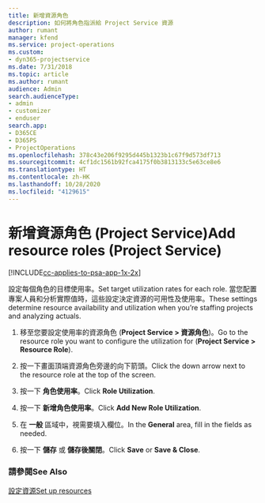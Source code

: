 ```yaml
---
title: 新增資源角色
description: 如何將角色指派給 Project Service 資源
author: rumant
manager: kfend
ms.service: project-operations
ms.custom:
- dyn365-projectservice
ms.date: 7/31/2018
ms.topic: article
ms.author: rumant
audience: Admin
search.audienceType:
- admin
- customizer
- enduser
search.app:
- D365CE
- D365PS
- ProjectOperations
ms.openlocfilehash: 378c43e206f9295d445b1323b1c67f9d573df713
ms.sourcegitcommit: 4cf1dc1561b92fca4175f0b3813133c5e63ce8e6
ms.translationtype: HT
ms.contentlocale: zh-HK
ms.lasthandoff: 10/28/2020
ms.locfileid: "4129615"
---
```

# <a name="add-resource-roles-project-service"></a><span data-ttu-id="31e86-103">新增資源角色 (Project Service)</span><span class="sxs-lookup"><span data-stu-id="31e86-103">Add resource roles (Project Service)</span></span>

[!INCLUDE[cc-applies-to-psa-app-1x-2x](../includes/cc-applies-to-psa-app-1x-2x.md)]

<span data-ttu-id="31e86-104">設定每個角色的目標使用率。</span><span class="sxs-lookup"><span data-stu-id="31e86-104">Set target utilization rates for each role.</span></span> <span data-ttu-id="31e86-105">當您配置專案人員和分析實際值時，這些設定決定資源的可用性及使用率。</span><span class="sxs-lookup"><span data-stu-id="31e86-105">These settings determine resource availability and utilization when you’re staffing projects and analyzing actuals.</span></span>  
  
1.  <span data-ttu-id="31e86-106">移至您要設定使用率的資源角色 (**Project Service > 資源角色**)。</span><span class="sxs-lookup"><span data-stu-id="31e86-106">Go to the resource role you want to configure the utilization for (**Project Service > Resource Role**).</span></span>  
  
2.  <span data-ttu-id="31e86-107">按一下畫面頂端資源角色旁邊的向下箭頭。</span><span class="sxs-lookup"><span data-stu-id="31e86-107">Click the down arrow next to the resource role at the top of the screen.</span></span>  
  
3.  <span data-ttu-id="31e86-108">按一下 **角色使用率**。</span><span class="sxs-lookup"><span data-stu-id="31e86-108">Click **Role Utilization**.</span></span>  
  
4.  <span data-ttu-id="31e86-109">按一下 **新增角色使用率**。</span><span class="sxs-lookup"><span data-stu-id="31e86-109">Click **Add New Role Utilization**.</span></span>  
  
5.  <span data-ttu-id="31e86-110">在 **一般** 區域中，視需要填入欄位。</span><span class="sxs-lookup"><span data-stu-id="31e86-110">In the **General** area, fill in the fields as needed.</span></span>  
  
6.  <span data-ttu-id="31e86-111">按一下 **儲存** 或 **儲存後關閉**。</span><span class="sxs-lookup"><span data-stu-id="31e86-111">Click **Save** or **Save & Close**.</span></span>  
  
### <a name="see-also"></a><span data-ttu-id="31e86-112">請參閱</span><span class="sxs-lookup"><span data-stu-id="31e86-112">See Also</span></span>  
 [<span data-ttu-id="31e86-113">設定資源</span><span class="sxs-lookup"><span data-stu-id="31e86-113">Set up resources</span></span>](../psa/set-up-resources.md)
